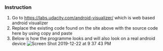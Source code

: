 ### Instruction
1. Go to https://labs.udacity.com/android-visualizer/ which is web based android visualizer
2. Replace the existing code found on the site above with the source code here by using copy and paste
3. Below is how the programme looks and will also look on a real android device
![Screen Shot 2019-12-22 at 9 37 43 PM](https://user-images.githubusercontent.com/13493736/71336185-520dff00-2503-11ea-88a6-baea2a24fbae.png)
